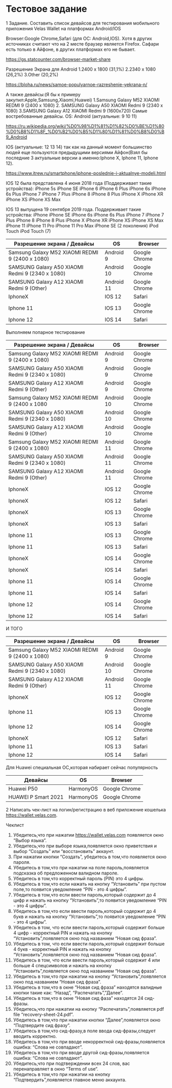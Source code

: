 # Тестовое задание
1 Задание. Составить список девайсов для тестирования мобильного приложения Velas Wallet на платформах Android/IOS

Browser:Google Chrome,Safari (для ОС: Android,IOS). Хотя в других источниках считают что на 2 месте браузер является Firefox. Сафари есть только в Айфоне, в других платформах его не бывает.

https://gs.statcounter.com/browser-market-share

Разрешение Экрана для Android 
1.2400 x 1800 (31,1%)
2.2340 х 1080 (26,2%)
3.Other (20,2%)

https://bloha.ru/news/samoe-populyarnoe-razreshenie-yekrana-n/

А также девайсы:(Я бы к примеру закупил:Apple,Samsung,Xiaomi,Huawei)
1.Samsung Galaxy M52 XIAOMI REDMI 9 (2400 х 1080) 
2. SAMSUNG Galaxy A50 XIAOMI Redmi 9 (2340 х 1080) 
3.SAMSUNG Galaxy A12 XIAOMI Redmi 9 (1600x720)
Самые востребованные девайсы.
OS: Android (актуальные: 9 10 11)

https://ru.wikipedia.org/wiki/%D0%98%D1%81%D1%82%D0%BE%D1%80%D0%B8%D1%8F_%D0%B2%D0%B5%D1%80%D1%81%D0%B8%D0%B9_Android

IOS (актуальные: 12 13 14) так как на данный момент большинство людей еще пользуются предыдущими версиями Айфон(Взял бы последние 3 актуальные версии а именно:Iphone X, Iphone 11, Iphone 12).

https://www.itrew.ru/smartphone/iphone-poslednie-i-aktualnye-modeli.html

IOS 12 была представлена 4 июня 2018 года
(Поддерживает такие устройства):
iPhone 5s
iPhone SE
iPhone 6
iPhone 6 Plus
iPhone 6s
iPhone 6s Plus
iPhone 7
iPhone 7 Plus
iPhone 8
iPhone 8 Plus
iPhone X
iPhone XR
iPhone XS
iPhone XS Max

IOS 13 выпущена 19 сентября 2019 года. Поддерживает такие устройства:
iPhone
iPhone SE
iPhone 6s
iPhone 6s Plus
iPhone 7
iPhone 7 Plus
iPhone 8
iPhone 8 Plus
iPhone X
iPhone XR
iPhone XS
iPhone XS Max
iPhone 11
iPhone 11 Pro
iPhone 11 Pro Max
iPhone SE (2 поколения)
iPod Touch
iPod Touch (7)

Разрешение экрана / Девайсы | OS | Browser |
------------ | ------------- | -------------
Samsung Galaxy M52 XIAOMI REDMI 9 (2400 x 1080) | Android 9 | Google Chrome
SAMSUNG Galaxy A50 XIAOMI Redmi 9 (2340 х 1080)  | Android 10 | Google Chrome
SAMSUNG Galaxy A12 XIAOMI Redmi 9 (Other)  | Android 11 | Google Chrome
IphoneX | IOS 12 | Safari
Iphone 11 | IOS 13 | Google Chrome
Iphone 12 | IOS 14 | Safari

Выполняем попарное тестирование

Разрешение экрана / Девайсы | OS | Browser |
------------ | ------------- | -------------
Samsung Galaxy M52 XIAOMI REDMI 9 (2400 x 1080) | Android 9 | Google Chrome
SAMSUNG Galaxy A50 XIAOMI Redmi 9 (2340 х 1080) | Android 9 | Google Chrome
SAMSUNG Galaxy A12 XIAOMI Redmi 9 (Other) | Android 9 | Google Chrome
Samsung Galaxy M52 XIAOMI REDMI 9 (2400 x 1080 | Android 10 | Google Chrome
SAMSUNG Galaxy A50 XIAOMI Redmi 9 (2340 х 1080) | Android 10 | Google Chrome
SAMSUNG Galaxy A12 XIAOMI Redmi 9 (Other) | Android 10 | Google Chrome
Samsung Galaxy M52 XIAOMI REDMI 9 (2400 x 1080) | Android 11 | Google Chrome
SAMSUNG Galaxy A50 XIAOMI Redmi 9 (2340 х 1080) | Android 11 | Google Chrome
SAMSUNG Galaxy A12 XIAOMI Redmi 9 (Other) | Android 11 | Google Chrome
IphoneX | IOS 12 | Google Chrome
IphoneX | IOS 12 | Safari
IphoneX | IOS 13 | Google Chrome
IphoneX | IOS 13 | Safari
Iphone 11 | IOS 13 | Google Chrome
Iphone 11 | IOS 13 | Safari
IphoneX | IOS 14 | Google Chrome
IphoneX | IOS 14 | Safari
Iphone 11 | IOS 14 | Google Chrome
Iphone 11 | IOS 14 | Safari
Iphone 12 | IOS 14 | Google Chrome
Iphone 12 | IOS 14 | Safari

И ТОГО

Разрешение экрана / Девайсы | OS | Browser |
------------ | ------------- | -------------
Samsung Galaxy M52 XIAOMI REDMI 9 (2400 x 1080) | Android 9 | Google Chrome
SAMSUNG Galaxy A50 XIAOMI Redmi 9 (2340 х 1080) | Android 10 | Google Chrome
SAMSUNG Galaxy A12 XIAOMI Redmi 9 (Other) | Android 11 | Google Chrome
IphoneX | IOS 12 | Google Chrome
Iphone 11 | IOS 13 | Google Chrome
Iphone 12 | IOS 14 | Google Chrome
IphoneX | IOS 12 | Safari
Iphone 11 | IOS 13 | Safari
Iphone 12 | IOS 14 | Safari

Для Huawei специальная ОС,которая набирает сейчас популярность

Девайсы | OS | Browser |
------------ | ------------- | -------------
Huawei P50 | HarmonyOS | Google Chrome
HUAWEI P Smart 2021 | HarmonyOS | Google Chrome

2 Написать чек-лист на логин/регистрацию в веб приложение кошелька https://wallet.velas.com.

Чеклист

1. Убедитесь,что при нажатии https://wallet.velas.com появляется окно ”Выбор языка”. 
2. Убедитесь,что при выборе языка,появляется окно приветствия и выбор “Создать” или “восстановить” аккаунт.
3. При нажатии кнопки “Создать”, убедитесь в том,что появляется окно пароля.  
4. Убедитесь в том,что при нажатии на поле пароль,появляется подсказка об предложенном валидном пароле.
5. Убедитесь в том,что корректный пароль (PIN) это 4 цифры.
6. Убедитесь в том,что если нажать на кнопку “Установить” при пустом поле,то появится уведомление “PIN - это 4 цифры”.
7. Убедитесь в том,что если ввести пароль,который содержит до 4 цифр и нажать на кнопку “Установить”,то появится уведомление “PIN - это 4 цифры”.
8. Убедитесь в том,что если ввести пароль,который содержит до 4 букв и нажать на кнопку “Установить”,то появится уведомление “PIN - это 4 цифры”.
9. Убедитесь в том, что если ввести пароль,который содержит больше 4 цифр - корректный PIN и нажать на кнопку “Установить”,появляется окно под названием “Новая сид фраза”.
10. Убедитесь в том, что если ввести пароль,который содержит больше 4 букв - корректный PIN и нажать на кнопку “Установить”,появляется окно под названием “Новая сид фраза”.
11. Убедитесь в том, что если ввести пароль,который содержит 4 или больше 4 спецсимволов и нажать на кнопку “Установить”,появляется окно под названием “Новая сид фраза”.
12. Убедитесь в том,что при нажатии на кнопку “Установить”,появляется окно под названием “Новая сид фраза”.
13. Убедитесь в том,что в окне “Новая сид фраза” находятся валидные кнопки такие как: “Назад”, “Распечатать”,”Далее”.
14. Убедитесь в том,что в окне “Новая сид фаза” находятся 24 сид-фразы.
15. Убедитесь,что при нажатии на кнопку “Распечатать”,появляется pdf file “recovery-sheet-24.pdf”.
16. Убедитесь в том,что при нажатии кнопки “Далее”,появляется окно “Подтвердите сид фразу”.
17. Убедитесь в том,что сид-фразу,в поле ввода сид-фразы,следует вводить корректно.
18. Убедитесь в том,что при вводе некорректной сид-фразы,появляется ошибка: “Слова не совпадают”.
19. Убедитесь в том,что при вводе другой сид-фразы,появляется ошибка: “Слова не совпадают”.
20. Убедитесь,что при подтверждении всех 24 слов, вас перенаправляет в окно “Terms of use“.
21. Убедитесь в том,что при нажатии на кнопку “Подтвердить”,появляется главное меню аккаунта.
